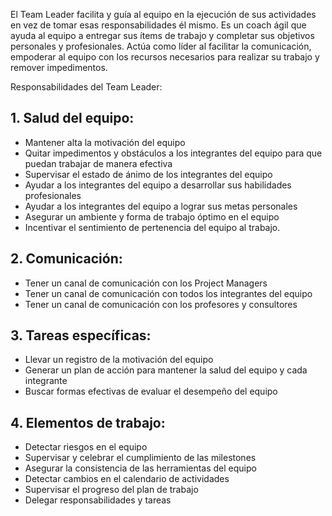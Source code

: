 El Team Leader facilita y guía al equipo en la ejecución de sus actividades en vez de tomar esas responsabilidades él mismo. Es un coach ágil que ayuda al equipo a entregar sus ítems de trabajo y completar sus objetivos personales y profesionales. Actúa como líder al facilitar la comunicación, empoderar al equipo con los recursos necesarios para realizar su trabajo y remover impedimentos.

Responsabilidades del Team Leader:
## 1. Salud del equipo:
+ Mantener alta la motivación del equipo
+ Quitar impedimentos y obstáculos a los integrantes del equipo para que puedan trabajar de manera efectiva
+ Supervisar el estado de ánimo de los integrantes del equipo
+ Ayudar a los integrantes del equipo a desarrollar sus habilidades profesionales
+ Ayudar a los integrantes del equipo a lograr sus metas personales
+ Asegurar un ambiente y forma de trabajo óptimo en el equipo
+ Incentivar el sentimiento de pertenencia del equipo al trabajo.

## 2. Comunicación:
+ Tener un canal de comunicación con los Project Managers
+ Tener un canal de comunicación con todos los integrantes del equipo
+ Tener un canal de comunicación con los profesores y consultores

## 3. Tareas específicas:
+ Llevar un registro de la motivación del equipo
+ Generar un plan de acción para mantener la salud del equipo y cada integrante
+ Buscar formas efectivas de evaluar el desempeño del equipo

## 4. Elementos de trabajo:
+ Detectar riesgos en el equipo
+ Supervisar y celebrar el cumplimiento de las milestones
+ Asegurar la consistencia de las herramientas del equipo
+ Detectar cambios en el calendario de actividades
+ Supervisar el progreso del plan de trabajo
+ Delegar responsabilidades y tareas
